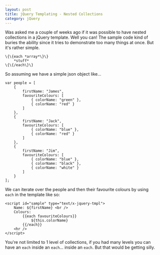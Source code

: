 ```yaml
---
layout: post
title: jQuery Templating - Nested Collections
category: jQuery
---
```


Was asked me a couple of weeks ago if it was possible to have nested collections in a jQuery template. Well you can! The sample code kind of buries the ability since it tries to demonstrate too many things at once. But it's rather simple.

    \{\{each *array*\}\}
        *stuff*
    \{\{/each\}\}
    
So assuming we have a simple json object like...

    var people = [
        {
            firstName: "James",
            favouriteColours: [ 
                { colorName: "green" },
                { colorName: "red" }
            ]
        },
        {
            firstName: "Jack",
            favouriteColours: [
                { colorName: "blue" },
                { colorName: "red" }
            ]
        },
        {
            firstName: "Jim",
            favouriteColours: [
                { colorName: "blue" },
                { colorName: "black" },
                { colorName: "white" }
            ]
        }
    ];
    
We can iterate over the people and then their favourite colours by using `each` in the template like so:

    <script id="sample" type="text/x-jquery-tmpl">
        Name: ${firstName} <br />
        Colours: 
            {{each favouriteColours}}
                ${this.colorName}
            {{/each}}
        <hr />
    </script>
     

You're not limited to 1 level of collections, if you had many levels you can have an `each` inside an `each`... inside an `each`. But that would be getting silly.
